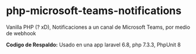 # php-microsoft-teams-notifications
Vanilla PHP (? xD), Notificaciones a un canal de Microsoft Teams, por medio de webhook


**Codigo de Respaldo:** Usado en una app laravel 6.8, php 7.3.3, PhpUnit 8